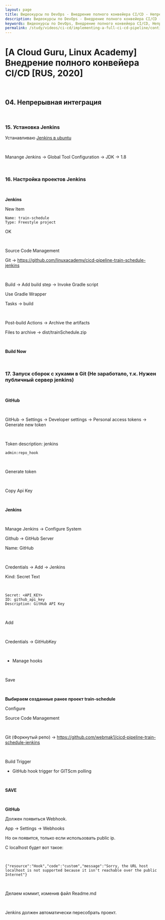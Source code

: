 ```yaml
---
layout: page
title: Видеокурсы по DevOps - Внедрение полного конвейера CI/CD - Непрерывная интеграция
description: Видеокурсы по DevOps - Внедрение полного конвейера CI/CD - Непрерывная интеграция
keywords: Видеокурсы по DevOps, Внедрение полного конвейера CI/CD, Непрерывная интеграция
permalink: /study/videos/ci-cd/implementing-a-full-ci-cd-pipeline/continuous-integration/
---
```


# [A Cloud Guru, Linux Academy] Внедрение полного конвейера CI/CD [RUS, 2020]

<br/>

## 04. Непрерывная интеграция

<br/>

### 15. Установка Jenkins

Устанавливаю <a href="/ci-cd/jenkins/">Jenkins в ubuntu</a>

<br/>

Manange Jenkins -> Global Tool Configuration -> JDK -> 1.8

<br/>

### 16. Настройка проектов Jenkins

<br/>

**Jenkins**

New Item

```
Name: train-schedule
Type: Freestyle project
```

OK

<br/>

Source Code Management

Git -> https://github.com/linuxacademy/cicd-pipeline-train-schedule-jenkins

<br/>

Build -> Add build step -> Invoke Gradle script

Use Gradle Wrapper

Tasks -> build

<br/>

Post-build Actions -> Archive the artifacts

Files to archive -> dist/trainSchedule.zip

<br/>

**Build Now**

<br/>

### 17. Запуск сборок с хуками в Git (Не заработало, т.к. Нужен публичный сервер jenkins)

<br/>

**GitHub**

<br/>

GitHub -> Settings -> Developer settings -> Personal access tokens -> Generate new token

<br/>

Token description: jenkins

```
admin:repo_hook
```

<br/>

Generate token

<br/>

Copy Api Key

<br/>

**Jenkins**

<br/>

Manage Jenkins -> Configure System

Github -> GitHub Server

Name: GitHub

<br/>

Credentials -> Add -> Jenkins

Kind: Secret Text

<br/>

```
Secret: <API_KEY>
ID: github_api_key
Description: GitHub API Key
```

<br/>

Add

<br/>

Credentials -> GitHubKey

<br/>

- Manage hooks

<br/>

Save

<br/>

**Выбираем созданные ранее проект train-schedule**

Configure

Source Code Management

<br/>

Git (Форкнутый репо) -> https://github.com/webmak1/cicd-pipeline-train-schedule-jenkins

<br/>

Build Trigger

- GitHub hook trigger for GITScm polling

<br/>

**SAVE**

<br/>

**GitHub**

Должен появиться Webhook.

App -> Settings -> Webhooks

Но он появится, только если использовать public ip.

С localhost будет вот такое:

<br/>

```
{"resource":"Hook","code":"custom","message":"Sorry, the URL host localhost is not supported because it isn't reachable over the public Internet"}
```

<br/>

Делаем коммит, изменив файл Readme.md

<br/>

Jenkins должен автоматически пересобрать проект.
